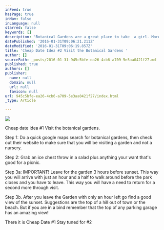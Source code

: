 ```yaml
---
inFeed: true
hasPage: true
inNav: false
inLanguage: null
starred: false
keywords: []
description: 'Botanical Gardens are a great place to take  a girl. More importantly they are a great place to follow up with a picnic. '
datePublished: '2016-01-31T09:06:21.211Z'
dateModified: '2016-01-31T09:06:19.857Z'
title: 'Cheap Date Idea #2 Visit the Botanical Gardens '
author: []
sourcePath: _posts/2016-01-31-945c5bfe-ea26-4cb6-a709-5e3aa0421f27.md
published: true
authors: []
publisher:
  name: null
  domain: null
  url: null
  favicon: null
url: 945c5bfe-ea26-4cb6-a709-5e3aa0421f27/index.html
_type: Article

---
```

![](https://the-grid-user-content.s3-us-west-2.amazonaws.com/ca19ee2e-9657-49fe-adf6-f138628130b3.jpg)

Cheap date idea  \#1 Visit the botanical gardens. 

Step 1: Do a quick google maps search for botanical gardens, then check out their website to make sure that you will be visiting a garden and not a nursery. 

Step 2: Grab an ice chest throw in a salad plus anything your want that's good for a picnic. 

Step 3a: IMPORTANT! Leave for the garden 3 hours before sunset. This way you will arrive with just an hour and a half to walk around before the park closes and you have to leave. This way you will have  a need to return for a second more through visit. 

Step 3b. After you leave the Garden with only an hour left go find a good view of the sunset. Suggestions are the top of a hill out of town or the beach. But if you are in a bind remember that the top of any parking garage has an amazing view!

There it is Cheap Date \#1 Stay tuned for \#2